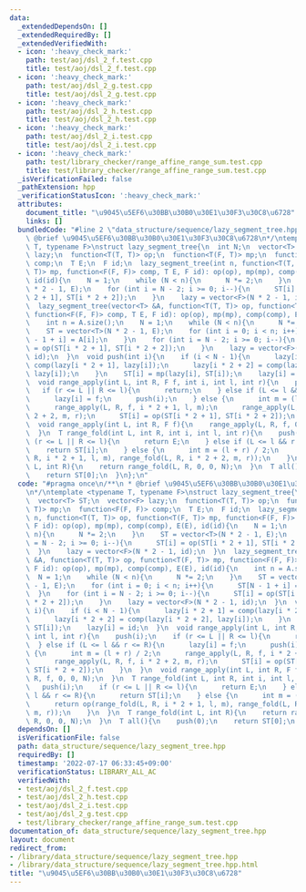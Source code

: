 ```yaml
---
data:
  _extendedDependsOn: []
  _extendedRequiredBy: []
  _extendedVerifiedWith:
  - icon: ':heavy_check_mark:'
    path: test/aoj/dsl_2_f.test.cpp
    title: test/aoj/dsl_2_f.test.cpp
  - icon: ':heavy_check_mark:'
    path: test/aoj/dsl_2_g.test.cpp
    title: test/aoj/dsl_2_g.test.cpp
  - icon: ':heavy_check_mark:'
    path: test/aoj/dsl_2_h.test.cpp
    title: test/aoj/dsl_2_h.test.cpp
  - icon: ':heavy_check_mark:'
    path: test/aoj/dsl_2_i.test.cpp
    title: test/aoj/dsl_2_i.test.cpp
  - icon: ':heavy_check_mark:'
    path: test/library_checker/range_affine_range_sum.test.cpp
    title: test/library_checker/range_affine_range_sum.test.cpp
  _isVerificationFailed: false
  _pathExtension: hpp
  _verificationStatusIcon: ':heavy_check_mark:'
  attributes:
    document_title: "\u9045\u5EF6\u30BB\u30B0\u30E1\u30F3\u30C8\u6728"
    links: []
  bundledCode: "#line 2 \"data_structure/sequence/lazy_segment_tree.hpp\"\n/**\n *\
    \ @brief \u9045\u5EF6\u30BB\u30B0\u30E1\u30F3\u30C8\u6728\n*/\ntemplate <typename\
    \ T, typename F>\nstruct lazy_segment_tree{\n  int N;\n  vector<T> ST;\n  vector<F>\
    \ lazy;\n  function<T(T, T)> op;\n  function<T(F, T)> mp;\n  function<F(F, F)>\
    \ comp;\n  T E;\n  F id;\n  lazy_segment_tree(int n, function<T(T, T)> op, function<T(F,\
    \ T)> mp, function<F(F, F)> comp, T E, F id): op(op), mp(mp), comp(comp), E(E),\
    \ id(id){\n    N = 1;\n    while (N < n){\n      N *= 2;\n    }\n    ST = vector<T>(N\
    \ * 2 - 1, E);\n    for (int i = N - 2; i >= 0; i--){\n      ST[i] = op(ST[i *\
    \ 2 + 1], ST[i * 2 + 2]);\n    }\n    lazy = vector<F>(N * 2 - 1, id);\n  }\n\
    \  lazy_segment_tree(vector<T> &A, function<T(T, T)> op, function<T(F, T)> mp,\
    \ function<F(F, F)> comp, T E, F id): op(op), mp(mp), comp(comp), E(E), id(id){\n\
    \    int n = A.size();\n    N = 1;\n    while (N < n){\n      N *= 2;\n    }\n\
    \    ST = vector<T>(N * 2 - 1, E);\n    for (int i = 0; i < n; i++){\n      ST[N\
    \ - 1 + i] = A[i];\n    }\n    for (int i = N - 2; i >= 0; i--){\n      ST[i]\
    \ = op(ST[i * 2 + 1], ST[i * 2 + 2]);\n    }\n    lazy = vector<F>(N * 2 - 1,\
    \ id);\n  }\n  void push(int i){\n    if (i < N - 1){\n      lazy[i * 2 + 1] =\
    \ comp(lazy[i * 2 + 1], lazy[i]);\n      lazy[i * 2 + 2] = comp(lazy[i * 2 + 2],\
    \ lazy[i]);\n    }\n    ST[i] = mp(lazy[i], ST[i]);\n    lazy[i] = id;\n  }\n\
    \  void range_apply(int L, int R, F f, int i, int l, int r){\n    push(i);\n \
    \   if (r <= L || R <= l){\n      return;\n    } else if (L <= l && r <= R){\n\
    \      lazy[i] = f;\n      push(i);\n    } else {\n      int m = (l + r) / 2;\n\
    \      range_apply(L, R, f, i * 2 + 1, l, m);\n      range_apply(L, R, f, i *\
    \ 2 + 2, m, r);\n      ST[i] = op(ST[i * 2 + 1], ST[i * 2 + 2]);\n    }\n  }\n\
    \  void range_apply(int L, int R, F f){\n    range_apply(L, R, f, 0, 0, N);\n\
    \  }\n  T range_fold(int L, int R, int i, int l, int r){\n    push(i);\n    if\
    \ (r <= L || R <= l){\n      return E;\n    } else if (L <= l && r <= R){\n  \
    \    return ST[i];\n    } else {\n      int m = (l + r) / 2;\n      return op(range_fold(L,\
    \ R, i * 2 + 1, l, m), range_fold(L, R, i * 2 + 2, m, r));\n    }\n  }\n  T range_fold(int\
    \ L, int R){\n    return range_fold(L, R, 0, 0, N);\n  }\n  T all(){\n    push(0);\n\
    \    return ST[0];\n  }\n};\n"
  code: "#pragma once\n/**\n * @brief \u9045\u5EF6\u30BB\u30B0\u30E1\u30F3\u30C8\u6728\
    \n*/\ntemplate <typename T, typename F>\nstruct lazy_segment_tree{\n  int N;\n\
    \  vector<T> ST;\n  vector<F> lazy;\n  function<T(T, T)> op;\n  function<T(F,\
    \ T)> mp;\n  function<F(F, F)> comp;\n  T E;\n  F id;\n  lazy_segment_tree(int\
    \ n, function<T(T, T)> op, function<T(F, T)> mp, function<F(F, F)> comp, T E,\
    \ F id): op(op), mp(mp), comp(comp), E(E), id(id){\n    N = 1;\n    while (N <\
    \ n){\n      N *= 2;\n    }\n    ST = vector<T>(N * 2 - 1, E);\n    for (int i\
    \ = N - 2; i >= 0; i--){\n      ST[i] = op(ST[i * 2 + 1], ST[i * 2 + 2]);\n  \
    \  }\n    lazy = vector<F>(N * 2 - 1, id);\n  }\n  lazy_segment_tree(vector<T>\
    \ &A, function<T(T, T)> op, function<T(F, T)> mp, function<F(F, F)> comp, T E,\
    \ F id): op(op), mp(mp), comp(comp), E(E), id(id){\n    int n = A.size();\n  \
    \  N = 1;\n    while (N < n){\n      N *= 2;\n    }\n    ST = vector<T>(N * 2\
    \ - 1, E);\n    for (int i = 0; i < n; i++){\n      ST[N - 1 + i] = A[i];\n  \
    \  }\n    for (int i = N - 2; i >= 0; i--){\n      ST[i] = op(ST[i * 2 + 1], ST[i\
    \ * 2 + 2]);\n    }\n    lazy = vector<F>(N * 2 - 1, id);\n  }\n  void push(int\
    \ i){\n    if (i < N - 1){\n      lazy[i * 2 + 1] = comp(lazy[i * 2 + 1], lazy[i]);\n\
    \      lazy[i * 2 + 2] = comp(lazy[i * 2 + 2], lazy[i]);\n    }\n    ST[i] = mp(lazy[i],\
    \ ST[i]);\n    lazy[i] = id;\n  }\n  void range_apply(int L, int R, F f, int i,\
    \ int l, int r){\n    push(i);\n    if (r <= L || R <= l){\n      return;\n  \
    \  } else if (L <= l && r <= R){\n      lazy[i] = f;\n      push(i);\n    } else\
    \ {\n      int m = (l + r) / 2;\n      range_apply(L, R, f, i * 2 + 1, l, m);\n\
    \      range_apply(L, R, f, i * 2 + 2, m, r);\n      ST[i] = op(ST[i * 2 + 1],\
    \ ST[i * 2 + 2]);\n    }\n  }\n  void range_apply(int L, int R, F f){\n    range_apply(L,\
    \ R, f, 0, 0, N);\n  }\n  T range_fold(int L, int R, int i, int l, int r){\n \
    \   push(i);\n    if (r <= L || R <= l){\n      return E;\n    } else if (L <=\
    \ l && r <= R){\n      return ST[i];\n    } else {\n      int m = (l + r) / 2;\n\
    \      return op(range_fold(L, R, i * 2 + 1, l, m), range_fold(L, R, i * 2 + 2,\
    \ m, r));\n    }\n  }\n  T range_fold(int L, int R){\n    return range_fold(L,\
    \ R, 0, 0, N);\n  }\n  T all(){\n    push(0);\n    return ST[0];\n  }\n};"
  dependsOn: []
  isVerificationFile: false
  path: data_structure/sequence/lazy_segment_tree.hpp
  requiredBy: []
  timestamp: '2022-07-17 06:33:45+09:00'
  verificationStatus: LIBRARY_ALL_AC
  verifiedWith:
  - test/aoj/dsl_2_f.test.cpp
  - test/aoj/dsl_2_h.test.cpp
  - test/aoj/dsl_2_i.test.cpp
  - test/aoj/dsl_2_g.test.cpp
  - test/library_checker/range_affine_range_sum.test.cpp
documentation_of: data_structure/sequence/lazy_segment_tree.hpp
layout: document
redirect_from:
- /library/data_structure/sequence/lazy_segment_tree.hpp
- /library/data_structure/sequence/lazy_segment_tree.hpp.html
title: "\u9045\u5EF6\u30BB\u30B0\u30E1\u30F3\u30C8\u6728"
---
```

